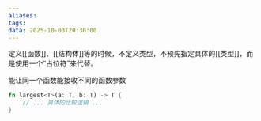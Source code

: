 ```yaml
---
aliases:
tags:
data: 2025-10-03T20:30:00
---
```

定义[[函数]]、[[结构体]]等的时候，不定义类型，不预先指定具体的[[类型]]，而是使用一个“占位符”来代替。

能让同一个函数能接收不同的函数参数

```rust
fn largest<T>(a: T, b: T) -> T {
    // ... 具体的比较逻辑 ...
}
```
